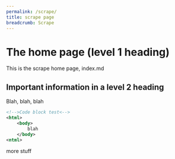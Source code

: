 ```yaml
---
permalink: /scrape/
title: scrape page
breadcrumb: Scrape
---
```


# The home page (level 1 heading)

This is the scrape home page, index.md

## Important information in a level 2 heading

Blah, blah, blah

```xml
<!-->Code block test<-->
<html>
    <body>
        blah
    </body>
<ntml>
```

more stuff